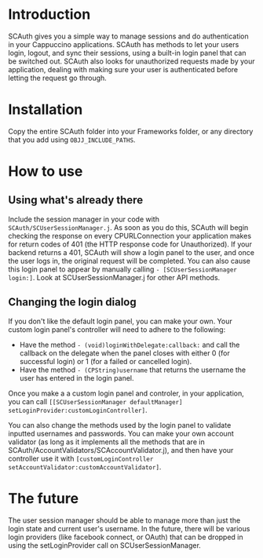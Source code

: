 # Introduction
SCAuth gives you a simple way to manage sessions and do authentication in your Cappuccino applications.  SCAuth has methods to let your users login, logout, and sync their sessions, using a built-in login panel that can be switched out.  SCAuth also looks for unauthorized requests made by your application, dealing with making sure your user is authenticated before letting the request go through.

# Installation
Copy the entire SCAuth folder into your Frameworks folder, or any directory that you add using `OBJJ_INCLUDE_PATHS`.

# How to use

## Using what's already there
Include the session manager in your code with `SCAuth/SCUserSessionManager.j`.  As soon as you do this, SCAuth will begin checking the response on every CPURLConnection your application makes for return codes of 401 (the HTTP response code for Unauthorized).  If your backend returns a 401, SCAuth will show a login panel to the user, and once the user logs in, the original request will be completed.  You can also cause this login panel to appear by manually calling `- [SCUserSessionManager login:]`.  Look at SCUserSessionManager.j for other API methods.

## Changing the login dialog
If you don't like the default login panel, you can make your own.  Your custom login panel's controller will need to adhere to the following:
 * Have the method `- (void)loginWithDelegate:callback:` and call the callback on the delegate when the panel closes with either 0 (for successful login) or 1 (for a failed or cancelled login).
 * Have the method `- (CPString)username` that returns the username the user has entered in the login panel.

Once you make a a custom login panel and controler, in your application, you can call `[[SCUserSessionManager defaultManager] setLoginProvider:customLoginController]`.

You can also change the methods used by the login panel to validate inputted usernames and passwords.  You can make your own account validator (as long as it implements all the methods that are in SCAuth/AccountValidators/SCAccountValidator.j), and then have your controller use it with `[customLoginController setAccountValidator:customAccountValidator]`.

# The future
The user session manager should be able to manage more than just the login state and current user's username.  In the future, there will be various login providers (like facebook connect, or OAuth) that can be dropped in using the setLoginProvider call on SCUserSessionManager.